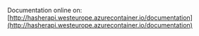 Documentation online on: [http://hasherapi.westeurope.azurecontainer.io/documentation](http://hasherapi.westeurope.azurecontainer.io/documentation)